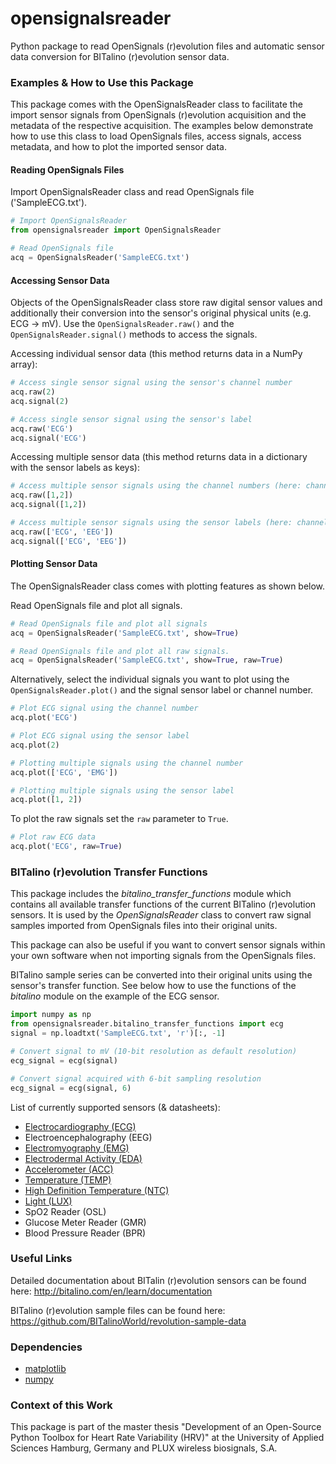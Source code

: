 # opensignalsreader
Python package to read OpenSignals (r)evolution files and automatic sensor data conversion for BITalino (r)evolution sensor data.

### Examples & How to Use this Package
This package comes with the OpenSignalsReader class to facilitate the import sensor signals from OpenSignals (r)evolution acquisition and the metadata of the respective acquisition. The examples below demonstrate how to use this class to load OpenSignals files, access signals, access metadata, and how to plot the imported sensor data.

#### Reading OpenSignals Files
Import OpenSignalsReader class and read OpenSignals file ('SampleECG.txt').
```python
# Import OpenSignalsReader
from opensignalsreader import OpenSignalsReader

# Read OpenSignals file
acq = OpenSignalsReader('SampleECG.txt')
```

#### Accessing Sensor Data
Objects of the OpenSignalsReader class store raw digital sensor values and additionally their conversion into the sensor's original physical units (e.g. ECG -> mV). Use the `OpenSignalsReader.raw()` and the `OpenSignalsReader.signal()` methods to access the signals.

Accessing individual sensor data (this method returns data in a NumPy array):
```python
# Access single sensor signal using the sensor's channel number
acq.raw(2)
acq.signal(2)

# Access single sensor signal using the sensor's label
acq.raw('ECG')
acq.signal('ECG')
```

Accessing multiple sensor data (this method returns data in a dictionary with the sensor labels as keys):
```python
# Access multiple sensor signals using the channel numbers (here: channel 1 & 2)
acq.raw([1,2])
acq.signal([1,2])

# Access multiple sensor signals using the sensor labels (here: channel 1 & 2)
acq.raw(['ECG', 'EEG'])
acq.signal(['ECG', 'EEG'])
```

#### Plotting Sensor Data
The OpenSignalsReader class comes with plotting features as shown below.

Read OpenSignals file and plot all signals.
```python
# Read OpenSignals file and plot all signals
acq = OpenSignalsReader('SampleECG.txt', show=True)

# Read OpenSignals file and plot all raw signals.
acq = OpenSignalsReader('SampleECG.txt', show=True, raw=True)
```

Alternatively, select the individual signals you want to plot using the `OpenSignalsReader.plot()` and the signal sensor label or channel number.
```python
# Plot ECG signal using the channel number
acq.plot('ECG')

# Plot ECG signal using the sensor label
acq.plot(2)

# Plotting multiple signals using the channel number
acq.plot(['ECG', 'EMG'])

# Plotting multiple signals using the sensor label
acq.plot([1, 2])
```
To plot the raw signals set the `raw` parameter to `True`.
```python
# Plot raw ECG data
acq.plot('ECG', raw=True)
```
####
### BITalino (r)evolution Transfer Functions
This package includes the _bitalino_transfer_functions_ module which contains all available transfer functions of the current BITalino (r)evolution sensors. It is used by the _OpenSignalsReader_ class to convert raw signal samples imported from OpenSignals files into their original units.

This package can also be useful if you want to convert sensor signals within your own software when not importing signals from the OpenSignals files.

BITalino sample series can be converted into their original units using the sensor's transfer function. See below how to use the functions of the _bitalino_ module on the example of the ECG sensor.
```python
import numpy as np
from opensignalsreader.bitalino_transfer_functions import ecg
signal = np.loadtxt('SampleECG.txt', 'r')[:, -1]

# Convert signal to mV (10-bit resolution as default resolution)
ecg_signal = ecg(signal)

# Convert signal acquired with 6-bit sampling resolution
ecg_signal = ecg(signal, 6)
```

List of currently supported sensors (& datasheets):
- [Electrocardiography (ECG)](http://bitalino.com/datasheets/REVOLUTION_ECG_Sensor_Datasheet.pdf)
- Electroencephalography (EEG)
- [Electromyography (EMG)](http://bitalino.com/datasheets/REVOLUTION_EMG_Sensor_Datasheet.pdf)
- [Electrodermal Activity (EDA)](http://bitalino.com/datasheets/REVOLUTION_EDA_Sensor_Datasheet.pdf)
- [Accelerometer (ACC)](http://bitalino.com/datasheets/REVOLUTION_ACC_Sensor_Datasheet.pdf)
- [Temperature (TEMP)](http://bitalino.com/datasheets/REVOLUTION_TMP_Sensor_Datasheet.pdf)
- [High Definition Temperature (NTC)](http://bitalino.com/datasheets/NTC_Sensor_Datasheet.pdf)
- [Light (LUX)](http://bitalino.com/datasheets/REVOLUTION_LUX_Sensor_Datasheet.pdf)
- SpO2 Reader (OSL)
- Glucose Meter Reader (GMR)
- Blood Pressure Reader (BPR)

### Useful Links
Detailed documentation about BITalin (r)evolution sensors can be found here:
http://bitalino.com/en/learn/documentation

BITalino (r)evolution sample files can be found here:
https://github.com/BITalinoWorld/revolution-sample-data

### Dependencies
- [matplotlib](https://matplotlib.org)
- [numpy](http://www.numpy.org)

### Context of this Work
This package is part of the master thesis "Development of an Open-Source Python Toolbox for Heart Rate Variability (HRV)" at the University of Applied Sciences Hamburg, Germany and PLUX wireless biosignals, S.A.
